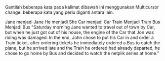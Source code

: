 Gantilah beberapa kata pada kalimat dibawah ini menggunakan Multicursor change. beberapa kata yang perlu diganti antara lain:

Jane menjadi Jane
He menjadi She
Car menjadi Car
Train Menjadi Train
Bus Menjadi Bus
"Saturday morning Jane wanted to travel out of town by Car, but when he just got out of his house, the engine of the Car that Jon was riding was damaged. In the end, John chose to put his Car in and order a Train ticket. after ordering tickets he immediately ordered a Bus to catch the plane, but he arrived late and the Train he ordered had already departed, he chose to go home by Bus and decided to watch the netplik series at home."
